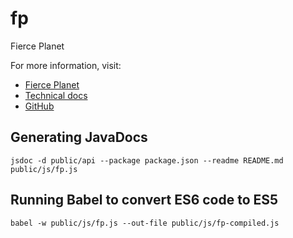 # fp


Fierce Planet

For more information, visit:

 - [Fierce Planet](http://www.fierce-planet.com)
 - [Technical docs](http://www.fierce-planet.com/demo)
 - [GitHub](https://github.com/liammagee/fp.git)

## Generating JavaDocs

    jsdoc -d public/api --package package.json --readme README.md public/js/fp.js


## Running Babel to convert ES6 code to ES5

	babel -w public/js/fp.js --out-file public/js/fp-compiled.js